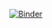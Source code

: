 [![Binder](https://mybinder.org/badge.svg)](https://mybinder.org/v2/gh/LennartKeller/faustedition_referat.git/master)
